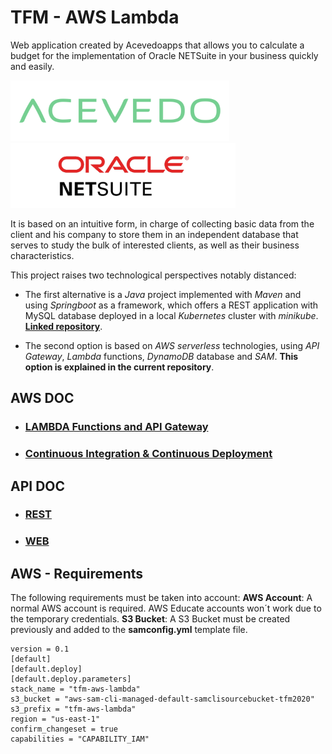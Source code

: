 # TFM - AWS Lambda

Web application created by Acevedoapps that allows you to calculate a budget for the implementation of Oracle NETSuite in your business quickly and easily.

![acevedo.png](documentation/images/logos/acevedo.png) ![oracleNetsuite.png](documentation/images/logos/oracleNetsuite.png)

It is based on an intuitive form, in charge of collecting basic data from the client and his company to store them in an independent database that serves to study the bulk of interested clients, as well as their business characteristics.

This project raises two technological perspectives notably distanced:

- The first alternative is a *Java* project implemented with *Maven* and using *Springboot* as a framework, which offers a REST application with MySQL database deployed in a local *Kubernetes* cluster with *minikube*. [**Linked repository**](https://github.com/Rubru94/tfm-springboot).

- The second option is based on *AWS serverless* technologies, using *API Gateway*, *Lambda* functions, *DynamoDB* database and *SAM*.  **This option is explained in the current repository**.


## AWS DOC

* ### [LAMBDA Functions and API Gateway](https://github.com/Gabriel-Acevedo/tfm-aws/blob/master/documentation/AWS/AWS-LAMBDA-GATEWAY.md)

* ### [Continuous Integration & Continuous Deployment](https://github.com/Gabriel-Acevedo/tfm-aws/blob/master/documentation/AWS/AWS-CI-CD.md)


## API DOC

* ### [REST](https://github.com/Gabriel-Acevedo/tfm-aws/blob/master/documentation/API/API-REST.md)

* ### [WEB](https://github.com/Gabriel-Acevedo/tfm-aws/blob/master/documentation/API/API-WEB.md)


## AWS - Requirements

The following requirements must be taken into account:
  **AWS Account**: A normal AWS account is required. AWS Educate accounts won´t work due to the temporary credentials.
  **S3 Bucket**: A S3 Bucket must be created previously and added to the **samconfig.yml** template file.

  ```
  version = 0.1
  [default]
  [default.deploy]
  [default.deploy.parameters]
  stack_name = "tfm-aws-lambda"
  s3_bucket = "aws-sam-cli-managed-default-samclisourcebucket-tfm2020"
  s3_prefix = "tfm-aws-lambda"
  region = "us-east-1"
  confirm_changeset = true
  capabilities = "CAPABILITY_IAM"
  ```